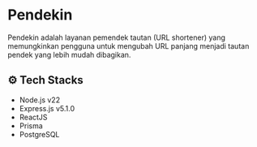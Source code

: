 # Pendekin
Pendekin adalah layanan pemendek tautan (URL shortener) yang memungkinkan pengguna untuk mengubah URL panjang menjadi tautan pendek yang lebih mudah dibagikan.

## ⚙️ Tech Stacks
- Node.js v22
- Express.js v5.1.0
- ReactJS
- Prisma
- PostgreSQL
